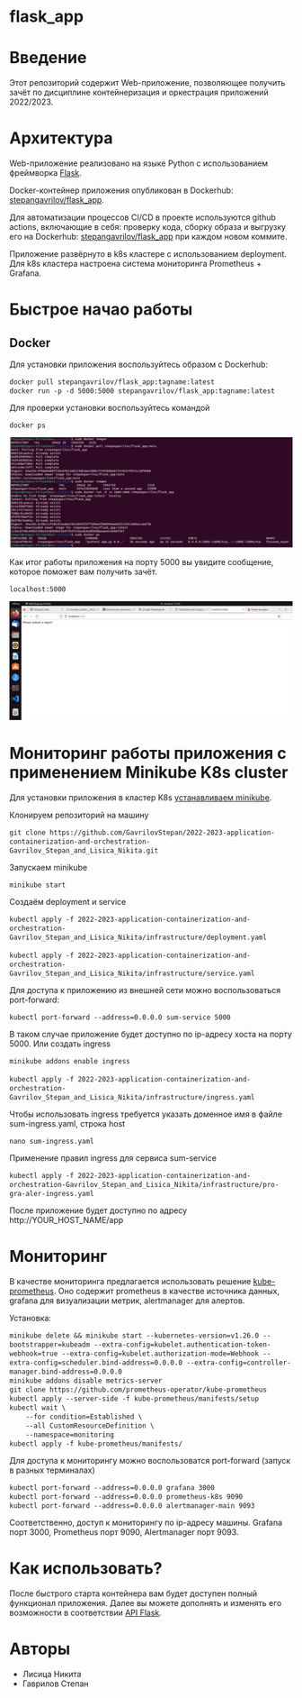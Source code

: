 

# flask_app

# Введение
Этот репозиторий содержит Web-приложение, позволяющее получить зачёт по дисциплине контейнеризация и оркестрация приложений 2022/2023.

# Архитектура
Web-приложение реализовано на языке Python с использованием фреймворка [Flask](https://flask.palletsprojects.com/en/2.3.x/).

Docker-контейнер приложения опубликован в Dockerhub: [stepangavrilov/flask_app](https://hub.docker.com/repository/docker/stepangavrilov/flask_app/general).

Для автоматизации процессов CI/CD в проекте используются github actions, включающие в себя: проверку кода, сборку образа и выгрузку его на Dockerhub: [stepangavrilov/flask_app](https://hub.docker.com/repository/docker/stepangavrilov/flask_app/general) при каждом новом коммите.

Приложение развёрнуто в k8s кластере с использованием deployment.
Для k8s кластера настроена система мониторинга Prometheus + Grafana.

# Быстрое начао работы
## Docker
Для установки приложения воспользуйтесь образом с Dockerhub:
```
docker pull stepangavrilov/flask_app:tagname:latest
docker run -p -d 5000:5000 stepangavrilov/flask_app:tagname:latest 
```
Для проверки установки воспользуйтесь командой
```
docker ps
```

![run_image.jpg](images/run_image.jpg 'run_image.jpg')

Как итог работы приложения на порту 5000 вы увидите сообщение, которое поможет вам получить зачёт.

```
localhost:5000
```
![run_image.jpg](images/localhost.jpg 'run_image.jpg')


# Мониторинг работы приложения с применением Minikube K8s cluster
Для установки приложения в кластер K8s [устанавливаем minikube](https://minikube.sigs.k8s.io/docs/start/). 

Клонируем репозиторий на машину
```
git clone https://github.com/GavrilovStepan/2022-2023-application-containerization-and-orchestration-Gavrilov_Stepan_and_Lisica_Nikita.git

```
Запускаем minikube
```
minikube start
```
Создаём deployment и service
```
kubectl apply -f 2022-2023-application-containerization-and-orchestration-Gavrilov_Stepan_and_Lisica_Nikita/infrastructure/deployment.yaml

kubectl apply -f 2022-2023-application-containerization-and-orchestration-Gavrilov_Stepan_and_Lisica_Nikita/infrastructure/service.yaml
```
Для доступа к приложению из внешней сети можно воспользоваться port-forward: 
```
kubectl port-forward --address=0.0.0.0 sum-service 5000
```
В таком случае приложение будет доступно по ip-адресу хоста на порту 5000.
Или создать ingress
```
minikube addons enable ingress

kubectl apply -f 2022-2023-application-containerization-and-orchestration-Gavrilov_Stepan_and_Lisica_Nikita/infrastructure/ingress.yaml
```
Чтобы использовать ingress требуется указать доменное имя в файле sum-ingress.yaml, строка host
```
nano sum-ingress.yaml
```
Применение правил ingress для сервиса sum-service
```
kubectl apply -f 2022-2023-application-containerization-and-orchestration-Gavrilov_Stepan_and_Lisica_Nikita/infrastructure/pro-gra-aler-ingress.yaml
```
После приложение будет доступно по адресу http://YOUR_HOST_NAME/app

# Мониторинг
В качестве мониторинга предлагается использовать решение [kube-prometheus](https://github.com/prometheus-operator/kube-prometheus/). Оно содержит prometheus в качестве источника данных, grafana для визуализации метрик, alertmanager для алертов.

Установка:
```
minikube delete && minikube start --kubernetes-version=v1.26.0 --bootstrapper=kubeadm --extra-config=kubelet.authentication-token-webhook=true --extra-config=kubelet.authorization-mode=Webhook --extra-config=scheduler.bind-address=0.0.0.0 --extra-config=controller-manager.bind-address=0.0.0.0
minikube addons disable metrics-server
git clone https://github.com/prometheus-operator/kube-prometheus
kubectl apply --server-side -f kube-prometheus/manifests/setup
kubectl wait \
	--for condition=Established \
	--all CustomResourceDefinition \
	--namespace=monitoring
kubectl apply -f kube-prometheus/manifests/
```
Для доступа к мониторингу можно воспользоватся port-forward (запуск в разных терминалах)
```
kubectl port-forward --address=0.0.0.0 grafana 3000
kubectl port-forward --address=0.0.0.0 prometheus-k8s 9090
kubectl port-forward --address=0.0.0.0 alertmanager-main 9093
```
Соответственно, доступ к мониторингу по ip-адресу машины. Grafana порт 3000, Prometheus порт 9090, Alertmanager порт 9093.

# Как использовать?
После быстрого старта контейнера вам будет доступен полный функционал приложения.
Далее вы можете дополнять и изменять его возможности в соответствии [API Flask](https://flask.palletsprojects.com/en/2.3.x/).

# Авторы
* Лисица Никита 
* Гаврилов Степан